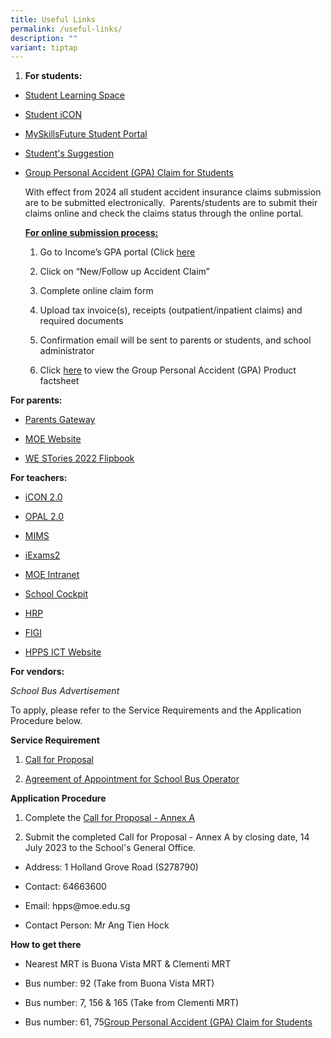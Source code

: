 ```yaml
---
title: Useful Links
permalink: /useful-links/
description: ""
variant: tiptap
---
```

<ol data-tight="true" class="tight">
<li>
<p><strong>For students:</strong>
</p>
</li>
</ol>
<ul>
<li>
<p><a href="https://vle.learning.moe.edu.sg/login" rel="noopener noreferrer nofollow" target="_blank">Student Learning Space</a>
</p>
</li>
<li>
<p><a href="https://workspace.google.com/dashboard" rel="noopener noreferrer nofollow" target="_blank">Student iCON</a>&nbsp;</p>
</li>
<li>
<p><a href="https://myskillsfuture.gov.sg/" rel="noopener noreferrer nofollow" target="_blank">MySkillsFuture Student Portal</a>
</p>
</li>
<li>
<p><a href="https://goo.gl/forms/UGXwIkzbzdlH7uxi1" rel="noopener noreferrer nofollow" target="_blank">Student's Suggestion</a>
</p>
</li>
<li>
<p><a href="https://studentgpa.incomegroupins.com.sg/#/" rel="noopener noreferrer nofollow" target="_blank">Group Personal Accident (GPA) Claim for Students</a>
</p>
<p>With effect from 2024 all student accident insurance claims submission
are to be submitted electronically.&nbsp; Parents/students are to submit
their claims online and check the claims status through the online portal.</p>
<p><strong><u>For online submission process:</u></strong>
</p>
<ol data-tight="true" class="tight">
<li>
<p>Go to Income’s GPA portal (Click <a href="https://studentgpa.incomegroupins.com.sg/#/" rel="noopener noreferrer nofollow" target="_blank">here</a>
</p>
</li>
<li>
<p>Click on “New/Follow up Accident Claim”</p>
</li>
<li>
<p>Complete online claim form</p>
</li>
<li>
<p>Upload tax invoice(s), receipts (outpatient/inpatient claims) and required
documents</p>
</li>
<li>
<p>Confirmation email will be sent to parents or students, and school administrator</p>
</li>
<li>
<p>Click <a href="/files/Product_Fact_Sheet_Year_2024_Group_Personal_Accident.pdf" rel="noopener noreferrer nofollow" target="_blank">here</a> to
view the&nbsp;Group Personal Accident (GPA) Product factsheet</p>
</li>
</ol>
</li>
</ul>
<p><strong>For parents:</strong>
</p>
<ul data-tight="true" class="tight">
<li>
<p><a href="https://www.youtube.com/watch?v=tW9jwyuovOo&amp;feature=youtu.be" rel="noopener noreferrer nofollow" target="_blank">Parents Gateway</a>
</p>
</li>
<li>
<p><a href="https://www.moe.gov.sg/" rel="noopener noreferrer nofollow" target="_blank">MOE Website</a>
</p>
</li>
<li>
<p><a href="https://online.fliphtml5.com/obrr/qkde/#p=1" rel="noopener noreferrer nofollow" target="_blank">WE STories 2022 Flipbook</a>
</p>
</li>
</ul>
<p><strong>For teachers:</strong>
</p>
<ul>
<li>
<p><a href="https://icon.moe.edu.sg/" rel="noopener noreferrer nofollow" target="_blank">iCON 2.0</a>
</p>
</li>
<li>
<p><a href="https://idm.opal2.moe.edu.sg/account/login?returnUrl=%2Fconnect%2Fauthorize%2Fcallback%3Fresponse_type%3Dcode%26client_id%3DOpal2WebApp%26state%3DZ50qVn3mvgscXk9qyyrAU4flTgikrcMc2Dikh8ZyDpkqA%26redirect_uri%3Dhttps%253A%252F%252Fwww.opal2.moe.edu.sg%252Fapp%252Findex.html%26scope%3Droles%2520profile%2520cxprofile%2520openid%2520cxDomainInternalApi%26code_challenge%3Duw7Jj9AGCV_YAGsbtXKRMgve9OG_JUZVPf24T6MUtRs%26code_challenge_method%3DS256%26nonce%3DZ50qVn3mvgscXk9qyyrAU4flTgikrcMc2Dikh8ZyDpkqA" rel="noopener noreferrer nofollow" target="_blank">OPAL 2.0</a>
</p>
</li>
<li>
<p><a href="https://idp.mims.moe.gov.sg/nidp/saml2/sso" rel="noopener noreferrer nofollow" target="_blank">MIMS</a>
</p>
</li>
<li>
<p><a href="https://iexams.seab.gov.sg/sso/login?service=https%3A%2F%2Fiexams.seab.gov.sg%2Fsso%2Foauth2.0%2FcallbackAuthorize%3Fclient_id%3Diexams2-prod%26redirect_uri%3Dhttps%253A%252F%252Fiexams.seab.gov.sg%252Fiexams2%252Flogin%252Foauth2%252Fcode%252Fiexams2-prod%26response_type%3Dcode%26client_name%3DCasOAuthClient" rel="noopener noreferrer nofollow" target="_blank">iExams2</a>
</p>
</li>
<li>
<p><a href="https://intranet.moe.gov.sg/Pages/Home.aspx" rel="noopener noreferrer nofollow" target="_blank">MOE Intranet</a>
</p>
</li>
<li>
<p><a href="https://idp.mims.moe.gov.sg/nidp/saml2/sso?SAMLRequest=fZHNbsIwEIRfJdp7%2FtwGkIWDaBEqElURhB56M8YQ08ROvU7Ux29IQIIeOHq9387uzHjyWxZeIy0qoxnEQQSe1MLslT4y2GZzfwSTdIy8LEhFp7XL9Vr%2B1BKd14Iaaf%2FDoLaaGo4KqealROoE3Uzfl5QEEa2scUaYArwporSulXo1GutS2o20jRJyu14yyJ2rkIYhityYQhjxXSkXlEYGR9MEeAzPWiGiAW%2FWLqA0d93SV07tq6BUJd4iui12HOnBubFCdmcwcLaW4C1mDLhIToeTPOyeVB4lPB7y50EyIELtOIlbRxa44oiqkQwOvMAzhVjLhUbHtWNAIhL7ceTHSRbFNE4oGQVkOPgCb3U5%2FUXp3tJHPu36JqRvWbbyVx%2BbDLzPazRtA1yCoJ26vU3g8WB%2BtR3Sf%2Bbe2zUOb%2Benl%2Bd97ukf&amp;RelayState=https%3A%2F%2Fschoolcockpit.moe.gov.sg%2FCP%2Fscapp%2Fsecurity&amp;SigAlg=http%3A%2F%2Fwww.w3.org%2F2001%2F04%2Fxmldsig-more%23rsa-sha256&amp;Signature=W2PTr%2F6B6jf%2FbyffjJGwQD%2FK5sgDpUKKNBd%2B6F4%2FvLCIw0SCKfWpwF4OUExf9f0cn2v3XNlN9XQjDo3lt5F%2FnSoFXMGZVqWqyCuOk2146%2Fm3JCq0byaBYRqzkCgZejZ6X0BduPN1MkIWicMTjL5iuRMgzPjz9s5oWewyQmdtcCmDorvBdUnIZVLvxef%2Bzz6h5Tg%2BvSEqnnHpHnSPETDVtZeRu73YhiDpYhsHxwV9IFBDbSQKMzuSFz8IP0rcWvvE5wUTRvdaPi83HiQV4SUyjmRp0ZKlI6yK5uehFBTqIeWNSf%2BSxlr4VnBUCMMG0XdTiuOOIaTUuyq8YStQrqjsrebkLAprwhGO5q0KYeaFU3xlBL33uGg35qOs3EPBboxEA6iDAtgsALRBFeTXoVf6c9oN4VA2amEr6KxWwEh5ESiTUYDbMDHnY%2Bvl3yyyGyZv83mwfFalVLMi4DRzk9t7dLPFxpOfiTtzs05V%2FUtFs9PZF9xrOkb7GhOcXrG%2B%2Bmi3lVrYJ4ZvJY%2B88NP04ZjL2HDWze3j3eDhdrw4Bzofn2DVKUacnI%2BVsLj5f%2BfBHLRIy5e282wM0X4v0tOP95BRHaIXWI4J1SuCpBKfI4Qzq3RTfIVPQ6HFojtxKbHNgvCCU7e5rOvXhAfRnYSjlsJJexNn%2FgKqN4p0oz%2F2UW9cq7I%3D" rel="noopener noreferrer nofollow" target="_blank">School Cockpit</a>
</p>
</li>
<li>
<p><a href="https://www.hrp.gov.sg/hrp/#/landing-employee" rel="noopener noreferrer nofollow" target="_blank">HRP</a>
</p>
</li>
<li>
<p><a href="http://w1121padmw00293.schools.moe.edu.sg/figi/" rel="noopener noreferrer nofollow" target="_blank">FIGI</a>
</p>
</li>
<li>
<p><a href="https://sites.google.com/view/hpps-ict/" rel="noopener noreferrer nofollow" target="_blank">HPPS ICT Website</a>
</p>
</li>
</ul>
<p><strong>For vendors:</strong>
</p>
<p><em>School Bus Advertisement</em>
</p>
<p>To apply, please refer to the Service Requirements and the Application
Procedure below.</p>
<p><strong>Service Requirement</strong>
</p>
<ol data-tight="true" class="tight">
<li>
<p><a href="/files/attachment%201%20call%20for%20proposals%20by%20school%20(version%20june%202023)-updated%2030jun.pdf" rel="noopener noreferrer nofollow" target="_blank">Call for Proposal</a>
</p>
</li>
<li>
<p><a href="/files/attachment%203%20agreement%20for%20appointment%20of%20school%20bus%20operator%20(version%20june%202023).pdf" rel="noopener noreferrer nofollow" target="_blank">Agreement of Appointment for School Bus Operator</a>
</p>
</li>
</ol>
<p><strong>Application Procedure</strong>
</p>
<ol data-tight="true" class="tight">
<li>
<p>Complete the <a href="/files/attachment%202%20call%20for%20proposal%20-%20annex%20a%20(version%20june%202023)-updated.pdf" rel="noopener noreferrer nofollow" target="_blank">Call for Proposal - Annex A</a>
</p>
</li>
<li>
<p>Submit the completed Call for Proposal - Annex A by closing date, 14 July
2023 to the School's General Office.</p>
</li>
</ol>
<ul data-tight="true" class="tight">
<li>
<p>Address: 1 Holland Grove Road (S278790)</p>
</li>
<li>
<p>Contact: 64663600</p>
</li>
<li>
<p>Email: hpps@moe.edu.sg</p>
</li>
<li>
<p>Contact Person: Mr Ang Tien Hock</p>
</li>
</ul>
<p><strong>How to get there</strong>
</p>
<ul data-tight="true" class="tight">
<li>
<p>Nearest MRT is Buona Vista MRT &amp; Clementi MRT</p>
</li>
<li>
<p>Bus number: 92 (Take from Buona Vista MRT)</p>
</li>
<li>
<p>Bus number: 7, 156 &amp; 165 (Take from Clementi MRT)</p>
</li>
<li>
<p>Bus number: 61, 75<a href="https://studentgpa.incomegroupins.com.sg/#/" rel="noopener noreferrer nofollow" target="_blank">Group Personal Accident (GPA) Claim for Students</a>
</p>
</li>
</ul>
<p></p>